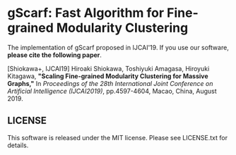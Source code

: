 # gScarf: Fast Algorithm for Fine-grained Modularity Clustering
The implementation of gScarf proposed in IJCAI'19.
If you use our software, **please cite the following paper**.

[Shiokawa+, IJCAI19] Hiroaki Shiokawa, Toshiyuki Amagasa, Hiroyuki Kitagawa, **"Scaling Fine-grained Modularity Clustering for Massive Graphs,"** In _Proceedings of the 28th International Joint Conference on Artificial Intelligence (IJCAI2019)_, pp.4597-4604, Macao, China, August 2019. 

## LICENSE
This software is released under the MIT license. Please see LICENSE.txt for details.
